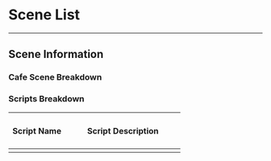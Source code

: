 # Scene List
---
<h2>
  Scene Information
</h2>
<h3>
  Cafe Scene Breakdown
</h3>
<h3>
  Scripts Breakdown
</h3>
<table width="100%">
  <thead>
    <tr>
      <th width="33%">
        <h4>
          <a>Script Name</a>
        </h4>
      </th>
      <th width="67%">
        <h4>
          <a>Script Description</a>
        </h4>
      </th>
    </tr>
  </thead>
  <tbody>
    <tr>
      <td>
<!--         insert script name here -->
      </td>
      <td>
<!--         insert description here -->
      </td>
    </tr>
    
  </tbody>
</table>
